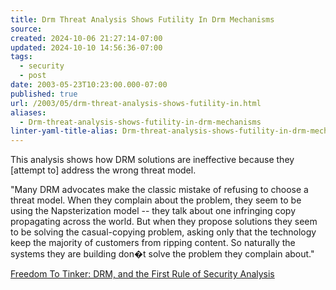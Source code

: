 ```yaml
---
title: Drm Threat Analysis Shows Futility In Drm Mechanisms
source: 
created: 2024-10-06 21:27:14-07:00
updated: 2024-10-10 14:56:36-07:00
tags:
  - security
  - post
date: 2003-05-23T10:23:00.000-07:00
published: true
url: /2003/05/drm-threat-analysis-shows-futility-in.html
aliases:
  - Drm-threat-analysis-shows-futility-in-drm-mechanisms
linter-yaml-title-alias: Drm-threat-analysis-shows-futility-in-drm-mechanisms
---
```



This analysis shows how DRM solutions are ineffective because they \[attempt to\] address the wrong threat model.  
  
"Many DRM advocates make the classic mistake of refusing to choose a threat model. When they complain about the problem, they seem to be using the Napsterization model -- they talk about one infringing copy propagating across the world. But when they propose solutions they seem to be solving the casual-copying problem, asking only that the technology keep the majority of customers from ripping content. So naturally the systems they are building don�t solve the problem they complain about."  
  
[Freedom To Tinker: DRM, and the First Rule of Security Analysis](http://www.freedom-to-tinker.com/archives/000317.html "Freedom To Tinker: DRM, and the First Rule of Security Analysis")